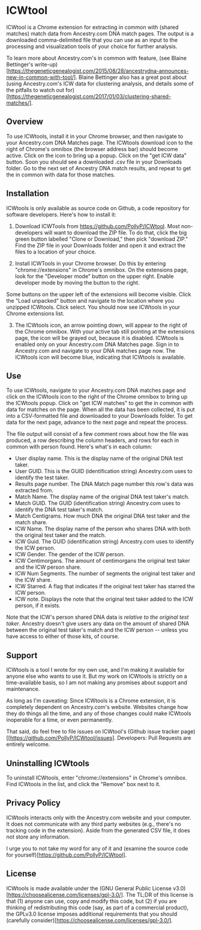 # ICWtool

ICWtool is a Chrome extension for extracting in common with (shared matches) match data from Ancestry.com DNA match pages.
The output is a downloaded comma-delimited file that you can use as an input to the processing and
visualization tools of your choice for further analysis.

To learn more about Ancestry.com's in common with feature, (see Blaine Bettinger's write-up)[https://thegeneticgenealogist.com/2015/08/28/ancestrydna-announces-new-in-common-with-tool/]. Blaine Bettinger also has a great post about (using Ancestry.com's ICW data for clustering analysis, and details some of the pitfalls to watch out for)[https://thegeneticgenealogist.com/2017/01/03/clustering-shared-matches/].

## Overview

To use ICWtools, install it in your Chrome browser, and then navigate to your Ancestry.com DNA Matches page.
The ICWtools download icon to the right of Chrome's omnibox (the browser address bar) should become active.
Click on the icon to bring up a popup. Click on the "get ICW data" button. Soon you should see a downloaded .csv file
in your Downloads folder. Go to the next set of Ancestry DNA match results, and repeat to get the in common with 
data for those matches.

## Installation

ICWtools is only available as source code on Github, a code repository for software developers. Here's how to install it:

1. Download ICWTools from https://github.com/PollyP/ICWtool. Most non-developers will want to download the ZIP file. 
To do that, click the big green button labelled "Clone or Download," then pick "download ZIP."
Find the ZIP file in your Downloads folder and open it and extract the files to a location of your choice.

2. Install ICWTools in your Chrome browser. Do this by entering "chrome://extensions" in Chrome's omnibox.
On the extensions page, look for the "Developer mode" button on the upper right. Enable developer mode by
moving the button to the right.

Some buttons on the upper left of the extensions will become visible. Click the "Load unpacked" button and navigate to the location
where you unzipped ICWtools. Click select. You should now see ICWtools in your Chrome extensions list.

3. The ICWtools icon, an arrow pointing down, will appear to the right of the Chrome omnibox. 
With your active tab still pointing at the extensions page, the icon will be grayed out, because it is disabled. 
ICWtools is enabled only on your Ancestry.com DNA Matches page.
Sign in to Ancestry.com and navigate to your DNA matches page now. The ICWtools icon will become blue, indicating
that ICWtools is available.

## Use

To use ICWtools, navigate to your Ancestry.com DNA matches page and click on the ICWtools icon to the right of the
Chrome omnibox to bring up the ICWtools popup. Click on "get ICW matches" to get the in common with data for matches
on the page. When all the data has been collected, it is put into a CSV-formatted file and downloaded to your Downloads folder.
To get data for the next page, advance to the next page and repeat the process.

The file output will consist of a few comment rows about how the file was produced, a row describing the
column headers, and rows for each in common with person found. Here's what's in each column:

- User display name. This is the display name of the original DNA test taker.
- User GUID. This is the GUID (identification string) Ancestry.com uses to identify the test taker.
- Results page number. The DNA Match page number this row's data was extracted from.
- Match Name. The display name of the original DNA test taker's match.
- Match GUID. The GUID (identification string) Ancestry.com uses to identify the DNA test taker's match.
- Match Centigrams. How much DNA the original DNA test taker and the match share.
- ICW Name. The display name of the person who shares DNA with both the original test taker and the match.
- ICW Guid. The GUID (identification string) Ancestry.com uses to identify the ICW person.
- ICW Gender. The gender of the ICW person.
- ICW Centimorgans. The amount of centimorgans the original test taker and the ICW person share.
- ICW Num Segments. The number of segments the original test taker and the ICW share.
- ICW Starred. A flag that indicates if the original test taker has starred the ICW person.
- ICW note. Displays the note that the original test taker added to the ICW person, if it exists.

Note that the ICW's person shared DNA data is *relative to the original test taker*. Ancestry doesn't give
users any data on the amount of shared DNA between the original test taker's match and the ICW person --
unless you have access to either of those kits, of course.

## Support

ICWtools is a tool I wrote for my own use, and I'm making it available for anyone else who wants to use it.
But my work on ICWtools is strictly on a time-available basis, so I am not making any promises about support
and maintenance. 

As long as I'm caveating: Since ICWtools is a Chrome extension, it is completely dependent on Ancestry.com's website. Websites
change how they do things all the time, and any of those changes could make ICWtools inoperable for
a time, or even permanently.

That said, do feel free to file issues on ICWtool's (Github issue tracker page)[[https://github.com/PollyP/ICWtool/issues].
Developers:  Pull Requests are entirely welcome.

## Uninstalling ICWtools

To uninstall ICWtools, enter "chrome://extensions" in Chrome's omnibox. Find ICWtools in the list, and
click the "Remove" box next to it.

## Privacy Policy

ICWtools interacts only with the Ancestry.com website and your computer. It does not communicate
with any third party websites (e.g., there's no tracking code in the extension). Aside from the generated CSV file, it does not store any information.

I urge you to not take my word for any of it and (examine the source code for yourself)[https://github.com/PollyP/ICWtool].

## License

ICWtools is made available under the (GNU General Public License v3.0)[https://choosealicense.com/licenses/gpl-3.0/].
The TL;DR of this license is that (1) anyone can use, copy and modify this code, but (2) if you are thinking of redistributing this
code (say, as part of a commercial product), the GPLv3.0 license imposes additional requirements that you
should (carefully consider)[https://choosealicense.com/licenses/gpl-3.0/].





